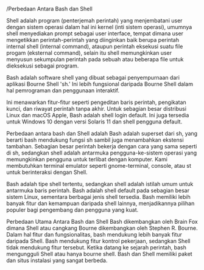 /Perbedaan Antara Bash dan Shell


Shell adalah program (penterjemah perintah) yang menjembatani user dengan sistem operasi dalam hal ini kernel (inti sistem operasi), umumnya shell menyediakan prompt sebagai user interface, tempat dimana user mengetikkan perintah-perintah yang diinginkan baik berupa perintah internal shell (internal command), ataupun perintah eksekusi suatu file progam (eksternal command), selain itu shell memungkinkan user menyusun sekumpulan perintah pada sebuah atau beberapa file untuk dieksekusi sebagai program.

Bash adalah software shell yang dibuat sebagai penyempurnaan dari aplikasi Bourne Shell 'sh.' Ini lebih fungsional daripada Bourne Shell dalam hal pemrograman dan penggunaan interaktif.

Ini menawarkan fitur-fitur seperti pengeditan baris perintah, pengikatan kunci, dan riwayat perintah tanpa akhir. Untuk sebagian besar distribusi Linux dan macOS Apple, Bash adalah shell login default. Ini juga tersedia untuk Windows 10 dengan versi Solaris 11 dan shell pengguna default.


Perbedaan antara bash dan Shell adalah Bash adalah superset dari sh, yang berarti bash mendukung fungsi sh sambil juga menambahkan ekstensi tambahan. Sebagian besar perintah bekerja dengan cara yang sama seperti di sh, sedangkan shell adalah antarmuka pengguna-ke-sistem operasi yang memungkinkan pengguna untuk terlibat dengan komputer. Kami membutuhkan terminal emulator seperti gnome-terminal, console, atau st untuk berinteraksi dengan Shell.




Bash adalah tipe shell tertentu, sedangkan shell adalah istilah umum untuk antarmuka baris perintah.
Bash adalah shell default pada sebagian besar sistem Linux, sementara berbagai jenis shell tersedia.
Bash memiliki lebih banyak fitur dan kemampuan daripada shell lainnya, menjadikannya pilihan populer bagi pengembang dan pengguna yang kuat.




Perbedaan Utama Antara Bash dan Shell 
Bash dikembangkan oleh Brain Fox dimana Shell atau cangkang Bourne dikembangkan oleh Stephen R. Bourne.
Dalam hal fitur dan fungsionalitas, bash mendukung lebih banyak fitur daripada Shell.
Bash mendukung fitur kontrol pekerjaan, sedangkan Shell tidak mendukung fitur tersebut.
Ketika datang ke sejarah perintah, bash mengungguli Shell atau hanya bourne shell.
Bash dan Shell memiliki paket dan situs instalasi yang sangat berbeda.
